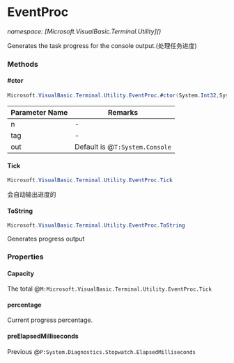 ﻿# EventProc
_namespace: [Microsoft.VisualBasic.Terminal.Utility](<a href="#" onClick="load('/docs/Microsoft.VisualBasic.Terminal.Utility/index.md')"></a>)_

Generates the task progress for the console output.(处理任务进度)



### Methods

#### #ctor
```csharp
Microsoft.VisualBasic.Terminal.Utility.EventProc.#ctor(System.Int32,System.String,System.IO.StreamWriter)
```


|Parameter Name|Remarks|
|--------------|-------|
|n|-|
|tag|-|
|out|Default is @``T:System.Console``|


#### Tick
```csharp
Microsoft.VisualBasic.Terminal.Utility.EventProc.Tick
```
会自动输出进度的

#### ToString
```csharp
Microsoft.VisualBasic.Terminal.Utility.EventProc.ToString
```
Generates progress output


### Properties

#### Capacity
The total @``M:Microsoft.VisualBasic.Terminal.Utility.EventProc.Tick``
#### percentage
Current progress percentage.
#### preElapsedMilliseconds
Previous @``P:System.Diagnostics.Stopwatch.ElapsedMilliseconds``
